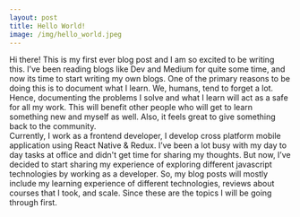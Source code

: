 ```yaml
---
layout: post
title: Hello World!
image: /img/hello_world.jpeg
---
```


Hi there! This is my first ever blog post and I am so excited to be writing this. I’ve been reading blogs like Dev and Medium for quite some time, and now its time to start writing my own blogs. One of the primary reasons to be doing this is to document what I learn.
We, humans, tend to forget a lot. Hence, documenting the problems I solve and what I learn will act as a safe for all my work. This will benefit other people who will get to learn something new and myself as well. Also, it feels great to give something back to the community.  
Currently, I work as a frontend developer, I develop cross platform mobile application using React Native & Redux. I’ve been a lot busy with my day to day tasks at office and didn't get time for sharing my thoughts. But now, I’ve decided to start sharing my experience of exploring different javascript technologies by working as a developer. So, my blog posts will mostly include my learning experience of different technologies, reviews about courses that I took, and scale. Since these are the topics I will be going through first.


